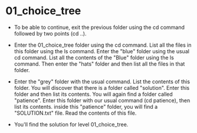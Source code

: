# 01_choice_tree

- To be able to continue, exit the previous folder using the cd command followed by two points (cd ..).

- Enter the 01_choice_tree folder using the cd command. List all the files in this folder using the ls command. Enter the "blue" folder using the usual cd command. List all the contents of the "Blue" folder using the ls command. Then enter the "hats" folder and then list all the files in that folder.

- Enter the "grey" folder with the usual command. List the contents of this folder. You will discover that there is a folder called "solution". Enter this folder and then list its contents. You will again find a folder called "patience". Enter this folder with our usual command (cd patience), then list its contents. inside this "patience" folder, you will find a "SOLUTION.txt" file. Read the contents of this file.

- You'll find the solution for level 01_choice_tree.
